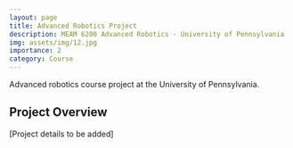 ```yaml
---
layout: page
title: Advanced Robotics Project
description: MEAM 6200 Advanced Robotics · University of Pennsylvania · Spring 2024
img: assets/img/12.jpg
importance: 2
category: Course
---
```


Advanced robotics course project at the University of Pennsylvania.

## Project Overview

[Project details to be added]
